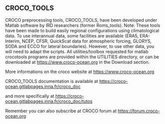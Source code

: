 CROCO_TOOLS
-----------

CROCO preprocessing tools, CROCO_TOOLS, have been developed under Matlab software by IRD researchers (former Roms_tools). Note: These tools have been made to build easily regional configurations using climatological data. To use interannual data, some facilities are available (ERA5, ERA-Interim, NCEP, CFSR, QuickScat data for atmospheric forcing, GLORYS, SODA and ECCO for lateral boundaries). However, to use other data, you will need to adapt the scripts. All utilities/toolbox requested for matlab crocotools programs are provided within the UTILITIES directory, or can be downloaded at https://www.croco-ocean.org in the Download section.

More informations on the croco website at 
https://www.croco-ocean.org

CROCO_TOOLS documentation is available at 
https://croco-ocean.gitlabpages.inria.fr/croco_doc 

and more specifically at 
https://croco-ocean.gitlabpages.inria.fr/croco_doc/tutos

Remember you can also subscribe at CROCO forum at 
https://forum.croco-ocean.org





